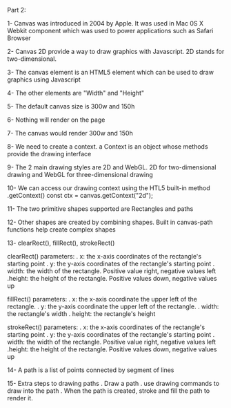 Part 2: 

1- Canvas was introduced in 2004 by Apple. It was used in Mac 0S X Webkit component which was used to power applications such as Safari Browser

2- Canvas 2D provide a way to draw graphics with Javascript. 2D stands for two-dimensional.

3- The canvas element is an HTML5 element which can be used to draw graphics using Javascript

4- The other elements are "Width" and "Height"

5- The default canvas size is 300w and 150h

6- Nothing will render on the page

7- The canvas would render 300w and 150h

8- We need to create a context. a Context is an object whose methods provide the drawing interface

9- The 2 main drawing styles are 2D and WebGL. 2D for two-dimensional drawing and WebGL for three-dimensional drawing

10- We can access our drawing context using the HTL5 built-in method .getContext()
    const ctx = canvas.getContext("2d");


11- The two primitive shapes supported are Rectangles and paths

12- Other shapes are created by combining shapes. Built in canvas-path functions help create complex shapes

13- clearRect(), fillRect(), strokeRect()

clearRect() parameters:
    . x: the x-axis coordinates of the rectangle's starting point
    . y: the y-axis coordinates of the rectangle's starting point
    . width: the width of the rectangle. Positive value right, negative values left
    .height: the height of the rectangle. Positive values down, negative values up


fillRect() parameters:
    . x: the x-axis coordinate the upper left of the rectangle.
    . y: the y-axis coordinate the upper left of the rectangle.
    . width: the rectangle's width
    . height: the rectangle's height

strokeRect() parameters:
. x: the x-axis coordinates of the rectangle's starting point
    . y: the y-axis coordinates of the rectangle's starting point
    . width: the width of the rectangle. Positive value right, negative values left
    .height: the height of the rectangle. Positive values down, negative values up



14- A path is a list of points connected by segment of lines

15- Extra steps to drawing paths
. Draw a path
. use drawing commands to draw into the path
. When the path is created, stroke and fill the path to render it.

